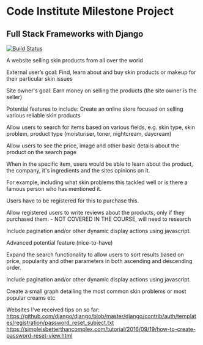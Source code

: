 # Code Institute Milestone Project 
## Full Stack Frameworks with Django 

[![Build Status](https://travis-ci.com/MelBiggs/fullstack-frameworks-project.svg?branch=master)](https://travis-ci.com/MelBiggs/fullstack-frameworks-project)


A website selling skin products from all over the world

External user’s goal:
Find, learn about and buy skin products or makeup for their particular skin issues

Site owner's goal:
Earn money on selling the products (the site owner is the seller)

Potential features to include:
Create an online store focused on selling various reliable skin products

Allow users to search for items based on various fields, e.g. skin type, skin problem, product type (moisturiser, toner, nightcream, daycream)

Allow users to see the price, image and other basic details about the product on the search page

When in the specific item, users would be able to learn about the product, the company, it's ingredients and the sites opinions on it.

For example, including what skin problems this tackled well or is there a famous person who has mentioned it.

Users have to be registered for this to purchase this. 

Allow registered users to write reviews about the products, only if they purchased them. - NOT COVERED IN THE COURSE, will need to research

Include pagination and/or other dynamic display actions using javascript.

Advanced potential feature (nice-to-have)

Expand the search functionality to allow users to sort results based on price, popularity and other parameters in both ascending and descending order.

Include pagination and/or other dynamic display actions using javascript.

Create a small graph detailing the most common skin problems or most popular creams etc 


Websites I've received tips on so far: 
https://github.com/django/django/blob/master/django/contrib/auth/templates/registration/password_reset_subject.txt
https://simpleisbetterthancomplex.com/tutorial/2016/09/19/how-to-create-password-reset-view.html

